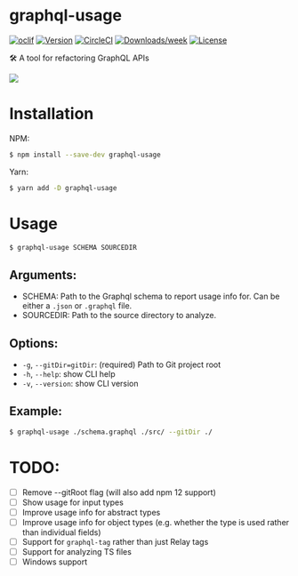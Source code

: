 # graphql-usage

[![oclif](https://img.shields.io/badge/cli-oclif-brightgreen.svg)](https://oclif.io)
[![Version](https://img.shields.io/npm/v/graphql-usage.svg)](https://npmjs.org/package/graphql-usage)
[![CircleCI](https://circleci.com/gh/CDThomas/graphql-usage/tree/master.svg?style=shield)](https://circleci.com/gh/CDThomas/graphql-usage/tree/master)
[![Downloads/week](https://img.shields.io/npm/dw/graphql-usage.svg)](https://npmjs.org/package/graphql-usage)
[![License](https://img.shields.io/npm/l/graphql-usage.svg)](https://github.com/CDThomas/graphql-usage/blob/master/package.json)

🛠 A tool for refactoring GraphQL APIs

![](/demo.gif)

# Installation

NPM:

```bash
$ npm install --save-dev graphql-usage
```

Yarn:

```bash
$ yarn add -D graphql-usage
```

# Usage

```bash
$ graphql-usage SCHEMA SOURCEDIR
```

## Arguments:

- SCHEMA: Path to the Graphql schema to report usage info for. Can be either a `.json` or `.graphql` file.
- SOURCEDIR: Path to the source directory to analyze.

## Options:

- `-g`, `--gitDir=gitDir`: (required) Path to Git project root
- `-h`, `--help`: show CLI help
- `-v`, `--version`: show CLI version

## Example:

```bash
$ graphql-usage ./schema.graphql ./src/ --gitDir ./
```

# TODO:

- [ ] Remove --gitRoot flag (will also add npm 12 support)
- [ ] Show usage for input types
- [ ] Improve usage info for abstract types
- [ ] Improve usage info for object types (e.g. whether the type is used rather than individual fields)
- [ ] Support for `graphql-tag` rather than just Relay tags
- [ ] Support for analyzing TS files
- [ ] Windows support
